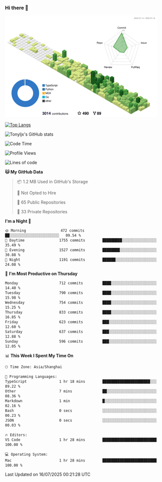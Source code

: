 ### Hi there 👋

![](./profile-3d-contrib/profile-green-animate.svg)

 

[![Top Langs](https://github-readme-stats.vercel.app/api/top-langs/?username=tonyljx)](https://github.com/anuraghazra/github-readme-stats)

![Tonyljx's GitHub stats](https://github-readme-stats.vercel.app/api?username=tonyljx&theme=default&show_icons=true)

 

<!--START_SECTION:waka-->
![Code Time](http://img.shields.io/badge/Code%20Time-1%2C385%20hrs%2027%20mins-blue)

![Profile Views](http://img.shields.io/badge/Profile%20Views-1-blue)

![Lines of code](https://img.shields.io/badge/From%20Hello%20World%20I%27ve%20Written-2.0%20million%20lines%20of%20code-blue)

**🐱 My GitHub Data** 

> 📦 1.2 MB Used in GitHub's Storage 
 > 
> 🚫 Not Opted to Hire
 > 
> 📜 65 Public Repositories 
 > 
> 🔑 33 Private Repositories 
 > 
**I'm a Night 🦉** 

```text
🌞 Morning                472 commits         ██░░░░░░░░░░░░░░░░░░░░░░░   09.54 % 
🌆 Daytime                1755 commits        █████████░░░░░░░░░░░░░░░░   35.49 % 
🌃 Evening                1527 commits        ████████░░░░░░░░░░░░░░░░░   30.88 % 
🌙 Night                  1191 commits        ██████░░░░░░░░░░░░░░░░░░░   24.08 % 
```
📅 **I'm Most Productive on Thursday** 

```text
Monday                   712 commits         ████░░░░░░░░░░░░░░░░░░░░░   14.40 % 
Tuesday                  790 commits         ████░░░░░░░░░░░░░░░░░░░░░   15.98 % 
Wednesday                754 commits         ████░░░░░░░░░░░░░░░░░░░░░   15.25 % 
Thursday                 833 commits         ████░░░░░░░░░░░░░░░░░░░░░   16.85 % 
Friday                   623 commits         ███░░░░░░░░░░░░░░░░░░░░░░   12.60 % 
Saturday                 637 commits         ███░░░░░░░░░░░░░░░░░░░░░░   12.88 % 
Sunday                   596 commits         ███░░░░░░░░░░░░░░░░░░░░░░   12.05 % 
```


📊 **This Week I Spent My Time On** 

```text
🕑︎ Time Zone: Asia/Shanghai

💬 Programming Languages: 
TypeScript               1 hr 18 mins        ██████████████████████░░░   89.22 % 
Other                    7 mins              ██░░░░░░░░░░░░░░░░░░░░░░░   08.36 % 
Markdown                 1 min               █░░░░░░░░░░░░░░░░░░░░░░░░   02.16 % 
Bash                     0 secs              ░░░░░░░░░░░░░░░░░░░░░░░░░   00.23 % 
JSON                     0 secs              ░░░░░░░░░░░░░░░░░░░░░░░░░   00.03 % 

🔥 Editors: 
VS Code                  1 hr 28 mins        █████████████████████████   100.00 % 

💻 Operating System: 
Mac                      1 hr 28 mins        █████████████████████████   100.00 % 
```


 Last Updated on 16/07/2025 00:21:28 UTC
<!--END_SECTION:waka-->
